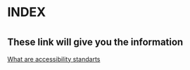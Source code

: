 <html>
 <head>
   <meta charset="utf 8">
   <title>Index</title>
                 
 </head>
      <body>
       <h1>INDEX<h1>
       <h2> These link will give you the information</h2>
       <a href="https://github.com/vicenteferper1707/my--webpage/commit/53fa44f832ac8e33048a41007cffa6d4ffd3c25d">What are accessibility standarts</a> <br>
                   

